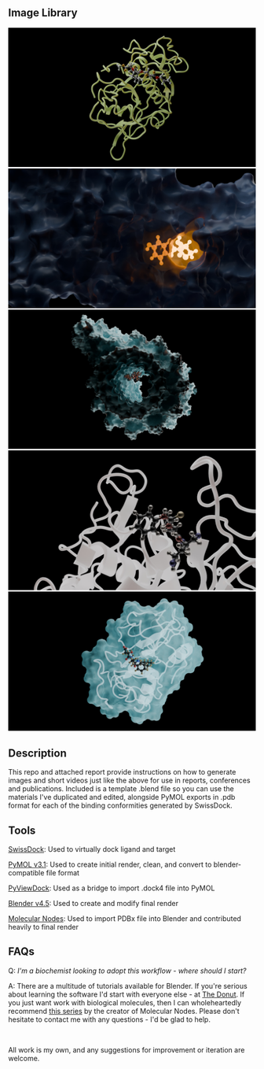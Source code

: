 **Image Library**
-

![IL Image 1](https://github.com/JC-Projects/Free-Source-Available-Rendering-Workflow-for-Ligand-Binding-Conformity-for-Biochemical-Engineering/blob/main/Render%20Images%20and%20Animations/Cathepsin%20H%20-%20CA074Me%20-%20Image%20Render.jpg)
![IL Image 1](https://github.com/JC-Projects/Free-Source-Available-Rendering-Workflow-for-Ligand-Binding-Conformity-for-Biochemical-Engineering/blob/main/Render%20Images%20and%20Animations/Luciferase%20-%20D-Luciferin%20-%20Image%20Render.jpg)
![IL Image 1](https://github.com/JC-Projects/Free-Source-Available-Rendering-Workflow-for-Ligand-Binding-Conformity-for-Biochemical-Engineering/blob/main/Render%20Images%20and%20Animations/Oligomycin%20-%20ATP%20Synthase%20F0%20Subunit%20-%20Image%20Render.jpg)
![IL Image 1](https://github.com/JC-Projects/Free-Source-Available-Rendering-Workflow-for-Ligand-Binding-Conformity-for-Biochemical-Engineering/blob/main/Render%20Images%20and%20Animations/SNJ-1715%20-%20Calpain-1%20Catalytic%20Subunit%20-%20Image%20Render.jpg)
![IL Image 1](https://github.com/JC-Projects/Free-Source-Available-Rendering-Workflow-for-Ligand-Binding-Conformity-for-Biochemical-Engineering/blob/main/Render%20Images%20and%20Animations/WRR-99%20-%20Cruzipain%20-%20Image%20Render.jpg)

**Description**
-
This repo and attached report provide instructions on how to generate images and short videos just like the above for use in reports, conferences and publications. Included is a template .blend file so you can use the materials I've duplicated and edited, alongside PyMOL exports in .pdb format for each of the binding conformities generated by SwissDock.

**Tools**
- 
 [SwissDock](https://www.swissdock.ch/): Used to virtually dock ligand and target
 
 [PyMOL v3.1](https://www.pymol.org/): Used to create initial render, clean, and convert to blender-compatible file format
 
 [PyViewDock](https://github.com/unizar-flav/PyViewDock): Used as a bridge to import .dock4 file into PyMOL
 
 [Blender v4.5](https://www.blender.org/): Used to create and modify final render
 
 [Molecular Nodes](https://bradyajohnston.github.io/MolecularNodes/): Used to import PDBx file into Blender and contributed heavily to final render


**FAQs**
- 
Q: *I'm a biochemist looking to adopt this workflow - where should I start?*

A: There are a multitude of tutorials available for Blender. If you're serious about learning the software I'd start with everyone else - at
[The Donut](https://www.youtube.com/watch?v=4haAdmHqGOw). If you just want work with biological molecules, then I can wholeheartedly recommend [this series](https://www.youtube.com/watch?v=CvmFaRVmZRU) by the creator of Molecular Nodes. Please don't hesitate to contact me with any questions - I'd be glad to help.

_<br>_

All work is my own, and any suggestions for improvement or iteration are welcome.
